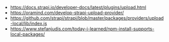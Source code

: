 - https://docs.strapi.io/developer-docs/latest/plugins/upload.html
- https://oramind.com/develop-strapi-upload-provider/
- https://github.com/strapi/strapi/blob/master/packages/providers/upload-local/lib/index.js
- https://www.stefanjudis.com/today-i-learned/npm-install-supports-local-packages/